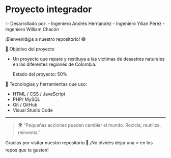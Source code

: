# Proyecto integrador
 
✨ Desarrollado por:
      - Ingeniero Andrés Hernández
      - Ingeniero Yilian Pérez
      - Ingeniero William Chacón

¡Bienvenid@s a nuestro repositorio! 😄

🎯 Objetivo del proyecto
- Un proyecto que repare y restituya a las victimas de desastres naturales en las diferentes regiones de Colombia.

  Estado del proyecto: 50%

🔧 Tecnologías y herramientas que uso:
- HTML / CSS / JavaScript
- PHP/ MySQL 
- Git / GitHub
- Visual Studio Code

---

> 🌍 “Pequeñas acciones pueden cambiar el mundo. Recicla, reutiliza, reinventa.”

Gracias por visitar nuestro repositorio 🙌 ¡No olvides dejar una ⭐ en los repos que te gusten!
